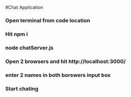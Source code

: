 #Chat Application

### Open terminal from code location
### Hit npm i
### node chatServer.js
### Open 2 browsers and hit http://localhost:3000/
### enter 2 names in both borswers input box
### Start chating 
